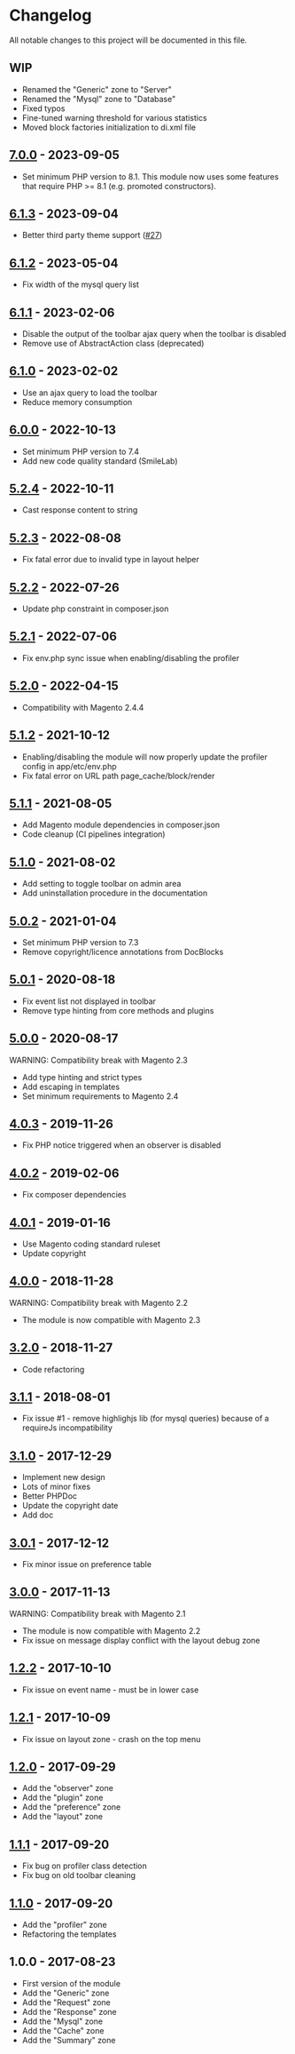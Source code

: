 # Changelog

All notable changes to this project will be documented in this file.

## WIP

- Renamed the "Generic" zone to "Server"
- Renamed the "Mysql" zone to "Database"
- Fixed typos
- Fine-tuned warning threshold for various statistics
- Moved block factories initialization to di.xml file

## [7.0.0] - 2023-09-05
[7.0.0]: https://github.com/Smile-SA/magento2-module-debug-toolbar/compare/6.1.3...7.0.0

- Set minimum PHP version to 8.1.
  This module now uses some features that require PHP >= 8.1 (e.g. promoted constructors).

## [6.1.3] - 2023-09-04
[6.1.3]: https://github.com/Smile-SA/magento2-module-debug-toolbar/compare/6.1.2...6.1.3

- Better third party theme support ([#27](https://github.com/Smile-SA/magento2-module-debug-toolbar/pull/27))

## [6.1.2] - 2023-05-04
[6.1.2]: https://github.com/Smile-SA/magento2-module-debug-toolbar/compare/6.1.1...6.1.2

- Fix width of the mysql query list

## [6.1.1] - 2023-02-06
[6.1.1]: https://github.com/Smile-SA/magento2-module-debug-toolbar/compare/6.1.0...6.1.1

- Disable the output of the toolbar ajax query when the toolbar is disabled
- Remove use of AbstractAction class (deprecated)

## [6.1.0] - 2023-02-02
[6.1.0]: https://github.com/Smile-SA/magento2-module-debug-toolbar/compare/6.0.0...6.1.0

- Use an ajax query to load the toolbar
- Reduce memory consumption

## [6.0.0] - 2022-10-13
[6.0.0]: https://github.com/Smile-SA/magento2-module-debug-toolbar/compare/5.2.4...6.0.0

- Set minimum PHP version to 7.4
- Add new code quality standard (SmileLab)

## [5.2.4] - 2022-10-11
[5.2.4]: https://github.com/Smile-SA/magento2-module-debug-toolbar/compare/5.2.3...5.2.4

- Cast response content to string

## [5.2.3] - 2022-08-08
[5.2.3]: https://github.com/Smile-SA/magento2-module-debug-toolbar/compare/5.2.2...5.2.3

- Fix fatal error due to invalid type in layout helper

## [5.2.2] - 2022-07-26
[5.2.2]: https://github.com/Smile-SA/magento2-module-debug-toolbar/compare/5.2.1...5.2.2

- Update php constraint in composer.json

## [5.2.1] - 2022-07-06
[5.2.1]: https://github.com/Smile-SA/magento2-module-debug-toolbar/compare/5.2.0...5.2.1

- Fix env.php sync issue when enabling/disabling the profiler

## [5.2.0] - 2022-04-15
[5.2.0]: https://github.com/Smile-SA/magento2-module-debug-toolbar/compare/5.1.2...5.2.0

- Compatibility with Magento 2.4.4

## [5.1.2] - 2021-10-12
[5.1.2]: https://github.com/Smile-SA/magento2-module-debug-toolbar/compare/5.1.1...5.1.2

- Enabling/disabling the module will now properly update the profiler config in app/etc/env.php
- Fix fatal error on URL path page_cache/block/render

## [5.1.1] - 2021-08-05
[5.1.1]: https://github.com/Smile-SA/magento2-module-debug-toolbar/compare/5.1.0...5.1.1

- Add Magento module dependencies in composer.json
- Code cleanup (CI pipelines integration)

## [5.1.0] - 2021-08-02
[5.1.0]: https://github.com/Smile-SA/magento2-module-debug-toolbar/compare/5.0.2...5.1.0

- Add setting to toggle toolbar on admin area
- Add uninstallation procedure in the documentation

## [5.0.2] - 2021-01-04
[5.0.2]: https://github.com/Smile-SA/magento2-module-debug-toolbar/compare/5.0.1...5.0.2

- Set minimum PHP version to 7.3
- Remove copyright/licence annotations from DocBlocks

## [5.0.1] - 2020-08-18
[5.0.1]: https://github.com/Smile-SA/magento2-module-debug-toolbar/compare/5.0.0...5.0.1

- Fix event list not displayed in toolbar
- Remove type hinting from core methods and plugins

## [5.0.0] - 2020-08-17
[5.0.0]: https://github.com/Smile-SA/magento2-module-debug-toolbar/compare/4.0.3...5.0.0

WARNING: Compatibility break with Magento 2.3

- Add type hinting and strict types
- Add escaping in templates
- Set minimum requirements to Magento 2.4

## [4.0.3] - 2019-11-26
[4.0.3]: https://github.com/Smile-SA/magento2-module-debug-toolbar/compare/4.0.2...4.0.3

- Fix PHP notice triggered when an observer is disabled

## [4.0.2] - 2019-02-06
[4.0.2]: https://github.com/Smile-SA/magento2-module-debug-toolbar/compare/4.0.1...4.0.2

- Fix composer dependencies

## [4.0.1] - 2019-01-16
[4.0.1]: https://github.com/Smile-SA/magento2-module-debug-toolbar/compare/4.0.0...4.0.1

- Use Magento coding standard ruleset
- Update copyright

## [4.0.0] - 2018-11-28
[4.0.0]: https://github.com/Smile-SA/magento2-module-debug-toolbar/compare/3.2.0...4.0.0

WARNING: Compatibility break with Magento 2.2

- The module is now compatible with Magento 2.3

## [3.2.0] - 2018-11-27
[3.2.0]: https://github.com/Smile-SA/magento2-module-debug-toolbar/compare/3.1.1...3.2.0

- Code refactoring

## [3.1.1] - 2018-08-01
[3.1.1]: https://github.com/Smile-SA/magento2-module-debug-toolbar/compare/3.1.0...3.1.1

- Fix issue #1 - remove highlighjs lib (for mysql queries) because of a requireJs incompatibility

## [3.1.0] - 2017-12-29
[3.1.0]: https://github.com/Smile-SA/magento2-module-debug-toolbar/compare/3.0.1...3.1.0

- Implement new design
- Lots of minor fixes
- Better PHPDoc
- Update the copyright date
- Add doc

## [3.0.1] - 2017-12-12
[3.0.1]: https://github.com/Smile-SA/magento2-module-debug-toolbar/compare/3.0.0...3.0.1

- Fix minor issue on preference table

## [3.0.0] - 2017-11-13
[3.0.0]: https://github.com/Smile-SA/magento2-module-debug-toolbar/compare/1.2.2...3.0.0

WARNING: Compatibility break with Magento 2.1

- The module is now compatible with Magento 2.2
- Fix issue on message display conflict with the layout debug zone

## [1.2.2] - 2017-10-10
[1.2.2]: https://github.com/Smile-SA/magento2-module-debug-toolbar/compare/1.2.1...1.2.2

- Fix issue on event name - must be in lower case

## [1.2.1] - 2017-10-09
[1.2.1]: https://github.com/Smile-SA/magento2-module-debug-toolbar/compare/1.2.0...1.2.1

- Fix issue on layout zone - crash on the top menu

## [1.2.0] - 2017-09-29
[1.2.0]: https://github.com/Smile-SA/magento2-module-debug-toolbar/compare/1.1.1...1.2.0

- Add the "observer" zone
- Add the "plugin" zone
- Add the "preference" zone
- Add the "layout" zone
  
## [1.1.1] - 2017-09-20
[1.1.1]: https://github.com/Smile-SA/magento2-module-debug-toolbar/compare/1.1.0...1.1.1

- Fix bug on profiler class detection
- Fix bug on old toolbar cleaning
  
## [1.1.0] - 2017-09-20
[1.1.0]: https://github.com/Smile-SA/magento2-module-debug-toolbar/compare/1.0.0...1.1.0

- Add the "profiler" zone
- Refactoring the templates

## 1.0.0 - 2017-08-23

- First version of the module
- Add the "Generic" zone
- Add the "Request" zone
- Add the "Response" zone
- Add the "Mysql" zone
- Add the "Cache" zone
- Add the "Summary" zone
